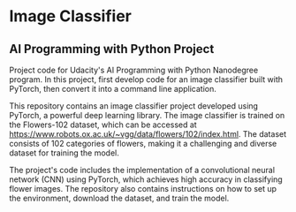 # Image Classifier
## AI Programming with Python Project

Project code for Udacity's AI Programming with Python Nanodegree program. In this project, first develop code for an image classifier built with PyTorch, then convert it into a command line application.

This repository contains an image classifier project developed using PyTorch, a powerful deep learning library. The image classifier is trained on the Flowers-102 dataset, which can be accessed at https://www.robots.ox.ac.uk/~vgg/data/flowers/102/index.html. The dataset consists of 102 categories of flowers, making it a challenging and diverse dataset for training the model.

The project's code includes the implementation of a convolutional neural network (CNN) using PyTorch, which achieves high accuracy in classifying flower images. The repository also contains instructions on how to set up the environment, download the dataset, and train the model.
